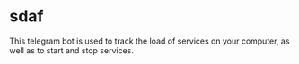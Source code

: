 # sdaf

This telegram bot is used to track the load of services on your computer, as well as to start and stop services.
